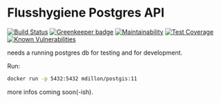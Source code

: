 # Flusshygiene Postgres API

[![Build Status](https://travis-ci.org/technologiestiftung/flusshygiene-postgres-api.svg?branch=master)](https://travis-ci.org/technologiestiftung/flusshygiene-postgres-api) [![Greenkeeper badge](https://badges.greenkeeper.io/technologiestiftung/flusshygiene-postgres-api.svg)](https://greenkeeper.io/) [![Maintainability](https://api.codeclimate.com/v1/badges/a0d196f19ac975156593/maintainability)](https://codeclimate.com/github/technologiestiftung/flusshygiene-postgres-api/maintainability) [![Test Coverage](https://api.codeclimate.com/v1/badges/a0d196f19ac975156593/test_coverage)](https://codeclimate.com/github/technologiestiftung/flusshygiene-postgres-api/test_coverage) [![Known Vulnerabilities](https://snyk.io/test/github/technologiestiftung/flusshygiene-postgres-api/badge.svg)](https://snyk.io/test/github/technologiestiftung/flusshygiene-postgres-api)

needs a running postgres db for testing and for development.

Run:

```bash
docker run -p 5432:5432 mdillon/postgis:11
```

more infos coming soon(-ish).

<!-- trigger travis again -->
